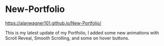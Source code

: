 # New-Portfolio

https://alanwagner101.github.io/New-Portfolio/

This is my latest update of my Portfolio, I added some new animations with Scroll Reveal, Smooth Scrolling, and some on hover buttons. 
